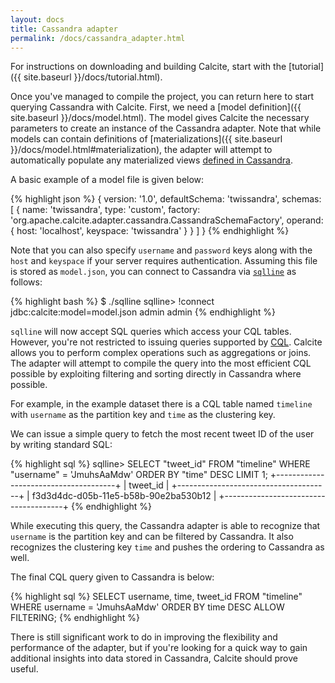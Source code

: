 ```yaml
---
layout: docs
title: Cassandra adapter
permalink: /docs/cassandra_adapter.html
---
```

<!--
{% comment %}
Licensed to the Apache Software Foundation (ASF) under one or more
contributor license agreements.  See the NOTICE file distributed with
this work for additional information regarding copyright ownership.
The ASF licenses this file to you under the Apache License, Version 2.0
(the "License"); you may not use this file except in compliance with
the License.  You may obtain a copy of the License at

http://www.apache.org/licenses/LICENSE-2.0

Unless required by applicable law or agreed to in writing, software
distributed under the License is distributed on an "AS IS" BASIS,
WITHOUT WARRANTIES OR CONDITIONS OF ANY KIND, either express or implied.
See the License for the specific language governing permissions and
limitations under the License.
{% endcomment %}
-->

For instructions on downloading and building Calcite, start with the
[tutorial]({{ site.baseurl }}/docs/tutorial.html).

Once you've managed to compile the project, you can return here to
start querying Cassandra with Calcite.  First, we need a
[model definition]({{ site.baseurl }}/docs/model.html).
The model gives Calcite the necessary parameters to create an instance
of the Cassandra adapter. Note that while models can contain
definitions of
[materializations]({{ site.baseurl }}/docs/model.html#materialization),
the adapter will attempt to automatically populate any materialized views
[defined in Cassandra](https://www.datastax.com/dev/blog/new-in-cassandra-3-0-materialized-views).

A basic example of a model file is given below:

{% highlight json %}
{
  version: '1.0',
  defaultSchema: 'twissandra',
  schemas: [
    {
      name: 'twissandra',
      type: 'custom',
      factory: 'org.apache.calcite.adapter.cassandra.CassandraSchemaFactory',
      operand: {
        host: 'localhost',
        keyspace: 'twissandra'
      }
    }
  ]
}
{% endhighlight %}

Note that you can also specify `username` and `password` keys along with
the `host` and `keyspace` if your server requires authentication.
Assuming this file is stored as `model.json`, you can connect to
Cassandra via [`sqlline`](https://github.com/julianhyde/sqlline) as
follows:

{% highlight bash %}
$ ./sqlline
sqlline> !connect jdbc:calcite:model=model.json admin admin
{% endhighlight %}

`sqlline` will now accept SQL queries which access your CQL tables.
However, you're not restricted to issuing queries supported by
[CQL](https://cassandra.apache.org/doc/cql3/CQL-2.2.html).
Calcite allows you to perform complex operations such as aggregations
or joins. The adapter will attempt to compile the query into the most
efficient CQL possible by exploiting filtering and sorting directly in
Cassandra where possible.

For example, in the example dataset there is a CQL table named `timeline`
with `username` as the partition key and `time` as the clustering key.

We can issue a simple query to fetch the most recent tweet ID of the
user by writing standard SQL:

{% highlight sql %}
sqlline> SELECT "tweet_id"
         FROM "timeline"
         WHERE "username" = 'JmuhsAaMdw'
         ORDER BY "time" DESC LIMIT 1;
+--------------------------------------+
| tweet_id                             |
+--------------------------------------+
| f3d3d4dc-d05b-11e5-b58b-90e2ba530b12 |
+--------------------------------------+
{% endhighlight %}

While executing this query, the Cassandra adapter is able to recognize
that `username` is the partition key and can be filtered by Cassandra.
It also recognizes the clustering key `time` and pushes the ordering to
Cassandra as well.

The final CQL query given to Cassandra is below:

{% highlight sql %}
SELECT username, time, tweet_id
FROM "timeline"
WHERE username = 'JmuhsAaMdw'
ORDER BY time DESC ALLOW FILTERING;
{% endhighlight %}

There is still significant work to do in improving the flexibility and
performance of the adapter, but if you're looking for a quick way to
gain additional insights into data stored in Cassandra, Calcite should
prove useful.
